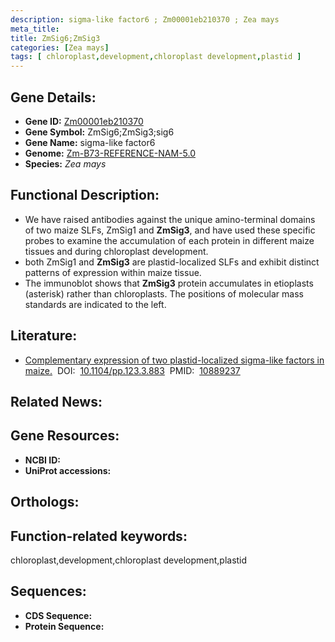 ```yaml
---
description: sigma-like factor6 ; Zm00001eb210370 ; Zea mays
meta_title:
title: ZmSig6;ZmSig3
categories: [Zea mays]
tags: [ chloroplast,development,chloroplast development,plastid ]
---
```


## Gene Details:
- **Gene ID:**	[Zm00001eb210370]()
- **Gene Symbol:** ZmSig6;ZmSig3;sig6
- **Gene Name:** sigma-like factor6
- **Genome:** [Zm-B73-REFERENCE-NAM-5.0]()
- **Species:** *Zea mays*

## Functional Description:
   - We have raised antibodies against the unique amino-terminal domains of two maize SLFs, ZmSig1 and **ZmSig3**, and have used these specific probes to examine the accumulation of each protein in different maize tissues and during chloroplast development.
   - both ZmSig1 and **ZmSig3** are plastid-localized SLFs and exhibit distinct patterns of expression within maize tissue.
   - The immunoblot shows that **ZmSig3** protein accumulates in etioplasts (asterisk) rather than chloroplasts. The positions of molecular mass standards are indicated to the left.

## Literature:
   - [Complementary expression of two plastid-localized sigma-like factors in maize.]( https://academic.oup.com/plphys/article/123/3/883/6087632?login=true)&nbsp;&nbsp;DOI:&nbsp;&nbsp;[10.1104/pp.123.3.883](https://academic.oup.com/plphys/article/123/3/883/6087632?login=true)&nbsp;&nbsp;PMID:&nbsp;&nbsp;[10889237](https://pubmed.ncbi.nlm.nih.gov/10889237/)

## Related News:

## Gene Resources:
- **NCBI ID:** [](https://www.ncbi.nlm.nih.gov/gene/?term=)
- **UniProt accessions:** [](https://www.uniprot.org/uniprotkb//entry)

## Orthologs:

## Function-related keywords:
chloroplast,development,chloroplast development,plastid

## Sequences:
- **CDS Sequence:**
- **Protein Sequence:**
